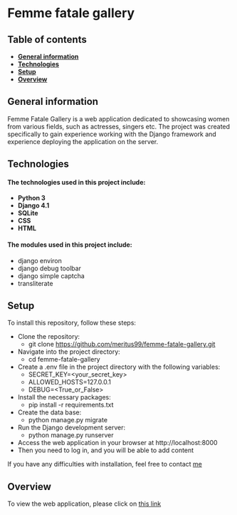 # Femme fatale gallery

## Table of contents
- **[General information](https://github.com/Meritus99/femme-fatale-gallery#general-information)**
- **[Technologies](https://github.com/Meritus99/femme-fatale-gallery#technologies)**
- **[Setup](https://github.com/Meritus99/femme-fatale-gallery#setup)**
- **[Overview](https://github.com/Meritus99/femme-fatale-gallery#overview)**

## General information
Femme Fatale Gallery is a web application dedicated to showcasing women from various fields, such as actresses, singers etc. The project was created specifically to gain experience working with the Django framework and experience deploying the application on the server.

## Technologies
#### The technologies used in this project include:
- **Python 3**
- **Django 4.1**
- **SQLite**
- **CSS**
- **HTML**

#### The modules used in this project include:
- django environ
- django debug toolbar
- django simple captcha
- transliterate


## Setup
To install this repository, follow these steps:

- Clone the repository: 
  - git clone https://github.com/meritus99/femme-fatale-gallery.git
- Navigate into the project directory: 
  - cd femme-fatale-gallery
- Create a .env file in the project directory with the following variables:
  - SECRET_KEY=<your_secret_key>
  - ALLOWED_HOSTS=127.0.0.1
  - DEBUG=<True_or_False>
- Install the necessary packages: 
  - pip install -r requirements.txt
- Create the data base:
  - python manage.py migrate
- Run the Django development server: 
  - python manage.py runserver
- Access the web application in your browser at http://localhost:8000
- Then you need to log in, and you will be able to add content

If you have any difficulties with installation, feel free to contact [me](https://t.me/meritus99)

## Overview
To view the web application, please click on [this link](https://meritus99.github.io)
